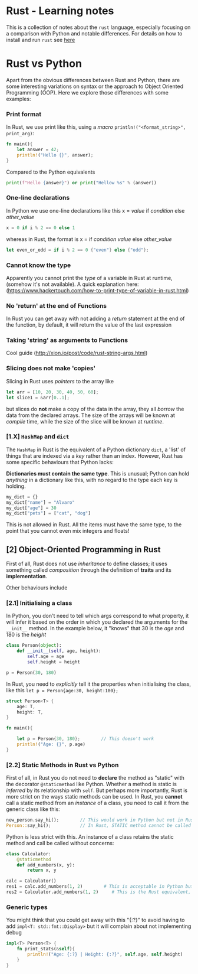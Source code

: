 # Rust - Learning notes

This is a collection of notes about the ``rust`` language, especially focusing on a comparison with Python and notable differences.
For details on how to install and run ``rust`` see [here](guide.md)

# Rust vs Python

Apart from the obvious differences between Rust and Python, there are some interesting variations on syntax or the approach to 
Object Oriented Programming (OOP). Here we explore those differences with some examples:

### Print format

In Rust, we use print like this, using a *macro* ``println!("<format_string>", print_arg)``:

```rust
fn main(){
    let answer = 42;
    println!("Hello {}", answer);    
}
```

Compared to the Python equivalents

```python
print(f"Hello {answer}") or print("Hellow %s" % (answer))
```

### One-line declarations
In Python we use one-line declarations like this x = *value* if *condition* else *other_value*

```python
x = 0 if i % 2 == 0 else 1
```

whereas in Rust, the format is x = if *condition* *value* else *other_value*

```rust
let even_or_odd = if i % 2 == 0 {"even"} else {"odd"};
```

### Cannot know the type
Apparently you cannot print the *type* of a variable in Rust at runtime, (somehow it's not available). A quick explanation here: (https://www.hackertouch.com/how-to-print-type-of-variable-in-rust.html)

### No 'return' at the end of Functions
In Rust you can get away with not adding a *return* statement at the end of the function, by default, it will return the value of the last expression

### Taking 'string' as arguments to Functions
Cool guide (http://xion.io/post/code/rust-string-args.html)

### Slicing does not make 'copies'
Slicing in Rust uses *pointers* to the array like

```rust
let arr = [10, 20, 30, 40, 50, 60]; 
let slice1 = &arr[0..1];
```

but slices do **not** make a copy of the data in the array, they all *borrow* the data from the declared arrays.
The size of the arrays will be known at *compile* time, while the size of the slice will be known at *runtime*.

### [1.X] ``HashMap`` and ``dict``

The ``HashMap`` in Rust is the equivalent of a Python dictionary ``dict``, a 'list' of things that are indexed via a *key* rather than an index. However, Rust has some specific behaviours that Python lacks:

**Dictionaries must contain the same type**. This is unusual; Python can hold *anything* in a dictionary like this, with no regard to the 
type each key is holding.

```python
my_dict = {}
my_dict["name"] = "Alvaro"
my_dict["age"] = 30
my_dict["pets"] = ["cat", "dog"]
```

This is not allowed in Rust. All the items must have the same type, to the point that you cannot even mix integers and floats!

## [2] Object-Oriented Programming in Rust

First of all, Rust does not use *inheritance* to define classes; it uses something called *composition* through the definition
of **traits** and its **implementation**. 

Other behaviours include

### [2.1] Initialising a class
In Python, you don't need to tell which args correspond to what property, it will infer it based on the order in which you declared
the arguments for the ``__init__`` method. In the example below, it "knows" that 30 is the *age* and 180 is the *height*

```python
class Person(object):
    def __init__(self, age, height):
        self.age = age
        self.height = height

p = Person(30, 180)
```

In Rust, you need to *explicitly* tell it the properties when initialising the class, like this ```let p = Person{age:30, height:180};```

```rust
struct Person<T> {
    age: T,
    height: T,
}

fn main(){

    let p = Person{30, 180};        // This doesn't work
    println!("Age: {}", p.age)
}
```

### [2.2] Static Methods in Rust vs Python

First of all, in Rust you do not need to **declare** the method as "static" with the decorator ``@staticmethod`` like Python.
Whether a method is static is *inferred* by its relationship with ``self``. But perhaps more importantly, Rust is more strict on
the ways static methods can be used. In Rust, you **cannot** call a static method from an *instance* of a class, you need to call it from
the generic class like this:

```rust
new_person.say_hi();        // This would work in Python but not in Rust
Person::say_hi();           // In Rust, STATIC method cannot be called from an INSTANCE!
```

Python is less strict with this. An instance of a class retains the static method and call be called without concerns:

```python
class Calculator:
    @staticmethod
    def add_numbers(x, y):
        return x, y

calc = Calculator()
res1 = calc.add_numbers(1, 2)        # This is acceptable in Python but not Rust
res2 = Calculator.add_numbers(1, 2)     # This is the Rust equivalent, calling the static method from the Class without instance
```


### Generic types

You might think that you could get away with this "{:?}" to avoid having to add ```impl<T: std::fmt::Display>``` but it will complain about not implementing debug

```rust
impl<T> Person<T> {
    fn print_stats(&self){
        println!("Age: {:?} | Height: {:?}", self.age, self.height)
    }
}
```
